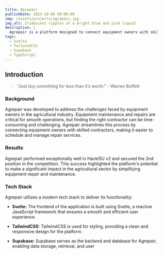 ```yaml
---
title: Agrepair
publishDate: 2023-10-06 00:00:00
img: /assets/projects/agrepair.jpg
img_alt: Iridescent ripples of a bright blue and pink liquid
description: |
  Agrepair is a platform designed to connect equipment owners with skilled contractors for repair and maintenance services. It provides a seamless way to manage equipment, schedule maintenance, and communicate with contractors. This project was created for HackISU v2 with the goal of simplifying the process of finding reliable contractors for agricultural equipment repairs.
tags:
  - Svelte
  - TailwindCSS
  - Supabase
  - TypeScript
---
```


## Introduction

> "Just buy something for less than it’s worth." - Warren Buffett

### Background

Agrepair was developed to address the challenges faced by equipment owners in the agricultural industry. Equipment maintenance and repairs are critical for smooth operations, but finding the right contractor can be time-consuming and challenging. Agrepair streamlines this process by connecting equipment owners with skilled contractors, making it easier to schedule and manage repair services.

### Results

Agrepair performed exceptionally well in HackISU v2 and secured the 2nd position in the competition. This success highlighted the platform's potential to make a significant impact in the agricultural sector by simplifying equipment repair and maintenance.

### Tech Stack

Agrepair utilizes a modern tech stack to deliver its functionality:

- **Svelte:** The frontend of the application is built using Svelte, a reactive JavaScript framework that ensures a smooth and efficient user experience.

- **TailwindCSS:** TailwindCSS is used for styling, providing a clean and responsive design for the platform.

- **Supabase:** Supabase serves as the backend and database for Agrepair, enabling data storage, retrieval, and user
